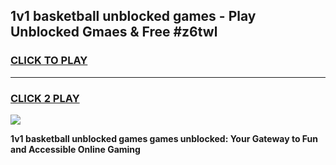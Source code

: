 
## 1v1 basketball unblocked games - Play Unblocked Gmaes & Free #z6twl
<h3>
<a href="https://premium.freeplayer.one?title=1v1_basketball_unblocked_games&ref=01M">CLICK TO PLAY</a></h3>
<hr>

<h3>
<a href="https://premium.freeplayer.one?title=1v1_basketball_unblocked_games&ref=01M">CLICK 2 PLAY</a>
  
</h3>

<a href="https://premium.freeplayer.one?title=1v1_basketball_unblocked_games&ref=01M"><img src="https://clearcache.store/games.png"></a>


**1v1 basketball unblocked games games unblocked: Your Gateway to Fun and Accessible Online Gaming**
